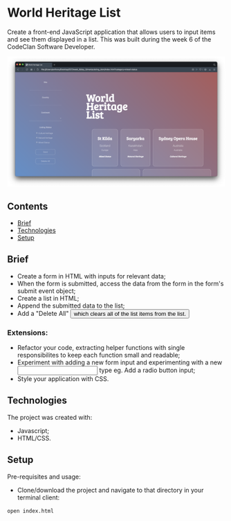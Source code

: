 # World Heritage List

Create a front-end JavaScript application that allows users to input items and see them displayed in a list. This was built during the week 6 of the CodeClan Software Developer.

![](https://github.com/ByAnthony/world_heritage_list/blob/main/images/Screenshot%202021-10-09%20at%2015.11.49.png?raw=true)

## Contents
* [Brief](#brief)
* [Technologies](#technologies)
* [Setup](#setup)

## Brief
- Create a form in HTML with inputs for relevant data;
- When the form is submitted, access the data from the form in the form's submit event object;
- Create a list in HTML;
- Append the submitted data to the list;
- Add a "Delete All" <button> which clears all of the list items from the list.

### Extensions:
- Refactor your code, extracting helper functions with single responsibilites to keep each function small and readable;
- Experiment with adding a new form input and experimenting with a new <input> type eg. Add a radio button input;
- Style your application with CSS.

## Technologies
The project was created with:
- Javascript;
- HTML/CSS.

## Setup
Pre-requisites and usage:
- Clone/download the project and navigate to that directory in your terminal client:
```
open index.html
```
